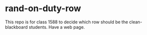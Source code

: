 # rand-on-duty-row
This repo is for class 1588 to decide which row should be the clean-blackboard students.
Have a web page.
